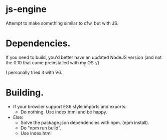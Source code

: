 # js-engine
Attempt to make something similar to dfw, but with JS.

# Dependencies.

If you need to build, you'd better have an updated NodeJS version (and not the 0.10 that came preinstalled with my OS :/). 

I personally tried it with V6.

# Building.

- If your browser support ES6 style imports and exports:
	- Do nothing. Use index.html and be happy.
- Else:
	- Solve the package.json dependencies with npm. (npm install).
	- Do "npm run build".
	- Use index.html
